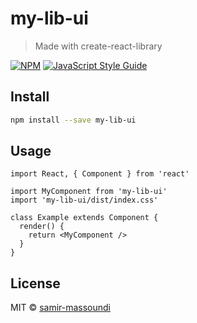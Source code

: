 # my-lib-ui

> Made with create-react-library

[![NPM](https://img.shields.io/npm/v/my-lib-ui.svg)](https://www.npmjs.com/package/my-lib-ui) [![JavaScript Style Guide](https://img.shields.io/badge/code_style-standard-brightgreen.svg)](https://standardjs.com)

## Install

```bash
npm install --save my-lib-ui
```

## Usage

```tsx
import React, { Component } from 'react'

import MyComponent from 'my-lib-ui'
import 'my-lib-ui/dist/index.css'

class Example extends Component {
  render() {
    return <MyComponent />
  }
}
```

## License

MIT © [samir-massoundi](https://github.com/samir-massoundi)
